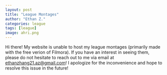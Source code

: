 ```yaml
---
layout: post
title: "League Montages"
author: "Ethan Z."
categories: league
tags: [league]
image: ahri.png
---
```


Hi there! My website is unable to host my league montages (primarily made with the free verion of Filmora). If you have an interest in seeing them, please do not hesitate to reach out to me via email at ethanzhang21.az@gmail.com! I apologize for the inconvenience and hope to resolve this issue in the future!
